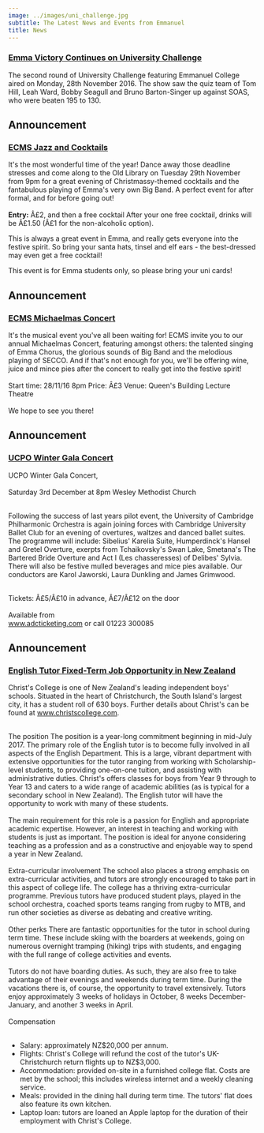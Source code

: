 ```yaml
---
image: ../images/uni_challenge.jpg
subtitle: The Latest News and Events from Emmanuel
title: News
---
```


### [Emma Victory Continues on University Challenge](#)

The second round of University Challenge featuring Emmanuel College aired on Monday, 28th November 2016. The show saw the quiz team of Tom Hill, Leah Ward, Bobby Seagull and Bruno Barton-Singer up against SOAS, who were beaten 195 to 130.

## Announcement

### [ECMS Jazz and Cocktails](#)

It's the most wonderful time of the year! Dance away those deadline stresses and come along to the Old Library on Tuesday 29th November from 9pm for a great evening of Christmassy-themed cocktails and the fantabulous playing of Emma's very own Big Band. A perfect event for after formal, and for before going out! 
<br/><br/>
**Entry:** Â£2, and then a free cocktail 
After your one free cocktail, drinks will be Â£1.50 (Â£1 for the non-alcoholic option). 

This is always a great event in Emma, and really gets everyone into the festive spirit. So bring your santa hats, tinsel and elf ears - the best-dressed may even get a free cocktail! 

This event is for Emma students only, so please bring your uni cards!

## Announcement

### [ECMS Michaelmas Concert](#)

It's the musical event you've all been waiting for! ECMS invite you to our annual Michaelmas Concert, featuring amongst others: the talented singing of Emma Chorus, the glorious sounds of Big Band and the melodious playing of SECCO. And if that's not enough for you, we'll be offering wine, juice and mince pies after the concert to really get into the festive spirit! 
<br/><br/>
Start time: 28/11/16 8pm 
Price: Â£3
Venue: Queen's Building Lecture Theatre 
<br/><br/>
We hope to see you there! 


## Announcement

### [UCPO Winter Gala Concert](#)

UCPO Winter Gala Concert,<br/><br/> Saturday 3rd December at 8pm 
Wesley Methodist Church <br/><br/>

Following the success of last years pilot event, the University of Cambridge Philharmonic Orchestra is again joining forces with Cambridge University Ballet Club for an evening of overtures, waltzes and danced ballet suites. The programme will include: Sibelius' Karelia Suite, Humperdinck's Hansel and Gretel Overture, exerpts from Tchaikovsky's Swan Lake, Smetana's The Bartered Bride Overture and Act I (Les chasseresses) of Delibes' Sylvia. There will also be festive mulled beverages and mice pies available. Our conductors are Karol Jaworski, Laura Dunkling and James Grimwood.<br/><br/>

Tickets: Â£5/Â£10 in advance, Â£7/Â£12 on the door<br/><br/>
                                        Available from<br/> www.adcticketing.com or call 01223 300085

## Announcement

### [English Tutor Fixed-Term Job Opportunity in New Zealand](#)

Christ's College is one of New Zealand's leading independent boys' schools. Situated in the heart of Christchurch, the South Island's largest city, it has a student roll of 630 boys. Further details about Christ's can be found at www.christscollege.com. <br/><br/>

The position 
The position is a year-long commitment beginning in mid-July 2017. The primary role of the English tutor is to become fully involved in all aspects of the English Department. This is a large, vibrant department with extensive opportunities for the tutor ranging from working with Scholarship-level students, to providing one-on-one tuition, and assisting with administrative duties. Christ's offers classes for boys from Year 9 through to Year 13 and caters to a wide range of academic abilities (as is typical for a secondary school in New Zealand). The English tutor will have the opportunity to work with many of these students. 
<br/><br/>
The main requirement for this role is a passion for English and appropriate academic expertise. However, an interest in teaching and working with students is just as important. The position is ideal for anyone considering teaching as a profession and as a constructive and enjoyable way to spend a year in New Zealand. 
<br/><br/>
Extra-curricular involvement
The school also places a strong emphasis on extra-curricular activities, and tutors are strongly encouraged to take part in this aspect of college life. The college has a thriving extra-curricular programme. Previous tutors have produced student plays, played in the school orchestra, coached sports teams ranging from rugby to MTB, and run other societies as diverse as debating and creative writing. 
<br/><br/>
Other perks
There are fantastic opportunities for the tutor in school during term time. These include skiing with the boarders at weekends, going on numerous overnight tramping (hiking) trips with students, and engaging with the full range of college activities and events. 
<br/><br/>
Tutors do not have boarding duties. As such, they are also free to take advantage of their evenings and weekends during term time. During the vacations there is, of course, the opportunity to travel extensively. Tutors enjoy approximately 3 weeks of holidays in October, 8 weeks December-January, and another 3 weeks in April. 
<br/><br/>
Compensation<br/><br/>


- 	Salary: approximately NZ$20,000 per annum.
- 	Flights: Christ's College will refund the cost of the tutor's UK-Christchurch return flights up to NZ$3,000. 
- 	Accommodation: provided on-site in a furnished college flat. Costs are met by the school; this includes wireless internet and a weekly cleaning service. 
- 	Meals: provided in the dining hall during term time. The tutors' flat does also feature its own kitchen.
- 	Laptop loan: tutors are loaned an Apple laptop for the duration of their employment with Christ's College.